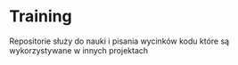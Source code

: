 # Training
Repositorie służy do nauki i pisania wycinków kodu które są wykorzystywane w innych projektach 

